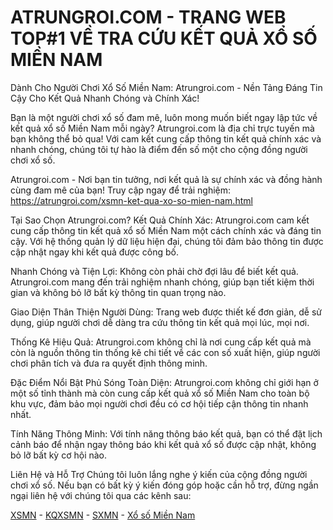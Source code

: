 # ATRUNGROI.COM - TRANG WEB TOP#1 VỀ TRA CỨU KẾT QUẢ XỔ SỐ MIỀN NAM 
Dành Cho Người Chơi Xổ Số Miền Nam: Atrungroi.com - Nền Tảng Đáng Tin Cậy Cho Kết Quả Nhanh Chóng và Chính Xác!

Bạn là một người chơi xổ số đam mê, luôn mong muốn biết ngay lập tức về kết quả xổ số Miền Nam mỗi ngày? Atrungroi.com là địa chỉ trực tuyến mà bạn không thể bỏ qua! Với cam kết cung cấp thông tin kết quả chính xác và nhanh chóng, chúng tôi tự hào là điểm đến số một cho cộng đồng người chơi xổ số.

Atrungroi.com - Nơi bạn tin tưởng, nơi kết quả là sự chính xác và đồng hành cùng đam mê của bạn! Truy cập ngay để trải nghiệm: https://atrungroi.com/xsmn-ket-qua-xo-so-mien-nam.html

Tại Sao Chọn Atrungroi.com?
Kết Quả Chính Xác: Atrungroi.com cam kết cung cấp thông tin kết quả xổ số Miền Nam một cách chính xác và đáng tin cậy. Với hệ thống quản lý dữ liệu hiện đại, chúng tôi đảm bảo thông tin được cập nhật ngay khi kết quả được công bố.

Nhanh Chóng và Tiện Lợi: Không còn phải chờ đợi lâu để biết kết quả. Atrungroi.com mang đến trải nghiệm nhanh chóng, giúp bạn tiết kiệm thời gian và không bỏ lỡ bất kỳ thông tin quan trọng nào.

Giao Diện Thân Thiện Người Dùng: Trang web được thiết kế đơn giản, dễ sử dụng, giúp người chơi dễ dàng tra cứu thông tin kết quả mọi lúc, mọi nơi.

Thống Kê Hiệu Quả: Atrungroi.com không chỉ là nơi cung cấp kết quả mà còn là nguồn thông tin thống kê chi tiết về các con số xuất hiện, giúp người chơi phân tích và đưa ra quyết định thông minh.

Đặc Điểm Nổi Bật
Phủ Sóng Toàn Diện: Atrungroi.com không chỉ giới hạn ở một số tỉnh thành mà còn cung cấp kết quả xổ số Miền Nam cho toàn bộ khu vực, đảm bảo mọi người chơi đều có cơ hội tiếp cận thông tin nhanh nhất.

Tính Năng Thông Minh: Với tính năng thông báo kết quả, bạn có thể đặt lịch cảnh báo để nhận ngay thông báo khi kết quả xổ số được cập nhật, không bỏ lỡ bất kỳ cơ hội nào.

Liên Hệ và Hỗ Trợ
Chúng tôi luôn lắng nghe ý kiến của cộng đồng người chơi xổ số. Nếu bạn có bất kỳ ý kiến đóng góp hoặc cần hỗ trợ, đừng ngần ngại liên hệ với chúng tôi qua các kênh sau:

[XSMN](https://www.tumblr.com/xsmn-sxmn-kqxsmn-atrungroi) - [KQXSMN](https://twitter.com/xsmn_atrungroi) - [SXMN](https://linkhay.com/u/xsmn_atrungroi) - [Xổ số Miền Nam](https://nicic.gov/users/xsmn-sxmn-kqxsmn-atrungroi)
